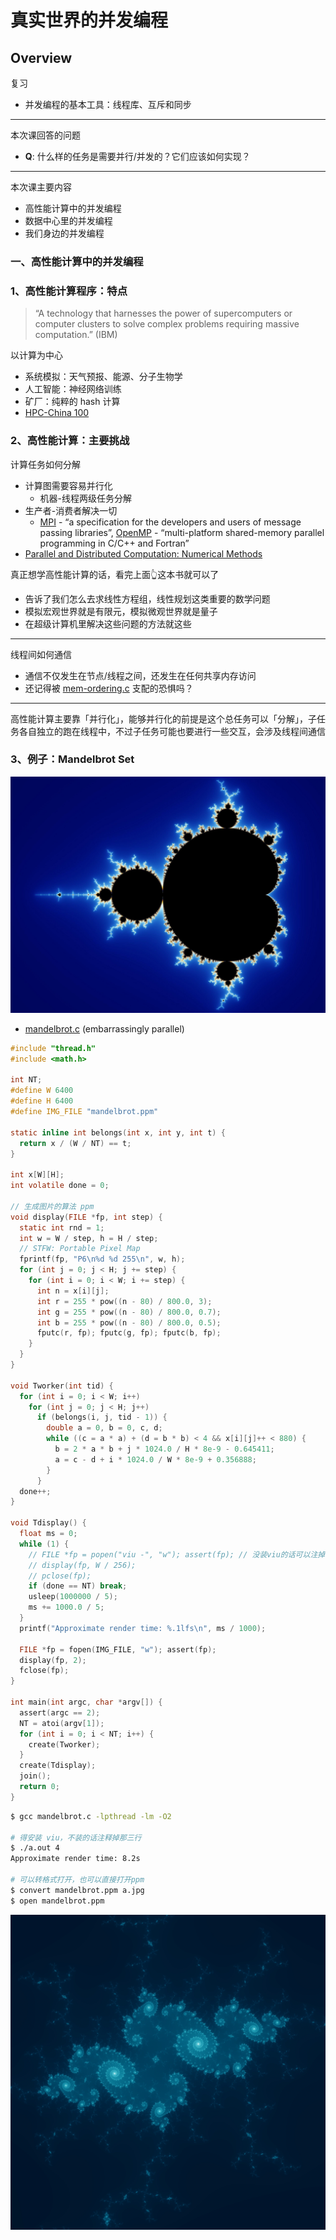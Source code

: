 # 真实世界的并发编程

## Overview

复习

- 并发编程的基本工具：线程库、互斥和同步

------

本次课回答的问题

- **Q**: 什么样的任务是需要并行/并发的？它们应该如何实现？

------

本次课主要内容

- 高性能计算中的并发编程
- 数据中心里的并发编程
- 我们身边的并发编程

### 一、高性能计算中的并发编程

### 1、高性能计算程序：特点

> “A technology that harnesses the power of supercomputers or computer clusters to solve complex problems requiring massive computation.” (IBM)

以计算为中心

- 系统模拟：天气预报、能源、分子生物学
- 人工智能：神经网络训练
- 矿厂：纯粹的 hash 计算
- [HPC-China 100](http://www.hpc100.cn/top100/20/)

### 2、高性能计算：主要挑战

计算任务如何分解

- 计算图需要容易并行化
    - 机器-线程两级任务分解
- 生产者-消费者解决一切
    - [MPI](https://hpc-tutorials.llnl.gov/mpi/) - “a specification for the developers and users of message passing libraries”, [OpenMP](https://www.openmp.org/) - “multi-platform shared-memory parallel programming in C/C++ and Fortran”
- [Parallel and Distributed Computation: Numerical Methods](https://web.mit.edu/dimitrib/www/pdc.html)

真正想学高性能计算的话，看完上面👆这本书就可以了

- 告诉了我们怎么去求线性方程组，线性规划这类重要的数学问题
- 模拟宏观世界就是有限元，模拟微观世界就是量子
- 在超级计算机里解决这些问题的方法就这些

------

线程间如何通信

- 通信不仅发生在节点/线程之间，还发生在任何共享内存访问
- 还记得被 [mem-ordering.c](http://jyywiki.cn/pages/OS/2022/demos/mem-ordering.c) 支配的恐惧吗？

---

高性能计算主要靠「并行化」，能够并行化的前提是这个总任务可以「分解」，子任务各自独立的跑在线程中，不过子任务可能也要进行一些交互，会涉及线程间通信

### 3、例子：Mandelbrot Set

![img](./doc/Mandelbrot.png)

- [mandelbrot.c](http://jyywiki.cn/pages/OS/2022/demos/mandelbrot.c) (embarrassingly parallel)

```c
#include "thread.h"
#include <math.h>

int NT;
#define W 6400
#define H 6400
#define IMG_FILE "mandelbrot.ppm"

static inline int belongs(int x, int y, int t) {
  return x / (W / NT) == t;
}

int x[W][H];
int volatile done = 0;

// 生成图片的算法 ppm
void display(FILE *fp, int step) { 
  static int rnd = 1;
  int w = W / step, h = H / step;
  // STFW: Portable Pixel Map
  fprintf(fp, "P6\n%d %d 255\n", w, h);
  for (int j = 0; j < H; j += step) {
    for (int i = 0; i < W; i += step) {
      int n = x[i][j];
      int r = 255 * pow((n - 80) / 800.0, 3);
      int g = 255 * pow((n - 80) / 800.0, 0.7);
      int b = 255 * pow((n - 80) / 800.0, 0.5);
      fputc(r, fp); fputc(g, fp); fputc(b, fp);
    }
  }
}

void Tworker(int tid) {
  for (int i = 0; i < W; i++)
    for (int j = 0; j < H; j++)
      if (belongs(i, j, tid - 1)) {
        double a = 0, b = 0, c, d;
        while ((c = a * a) + (d = b * b) < 4 && x[i][j]++ < 880) {
          b = 2 * a * b + j * 1024.0 / H * 8e-9 - 0.645411;
          a = c - d + i * 1024.0 / W * 8e-9 + 0.356888;
        }
      }
  done++;
}

void Tdisplay() {
  float ms = 0;
  while (1) {
    // FILE *fp = popen("viu -", "w"); assert(fp); // 没装viu的话可以注掉
    // display(fp, W / 256);
    // pclose(fp);
    if (done == NT) break;
    usleep(1000000 / 5);
    ms += 1000.0 / 5;
  }
  printf("Approximate render time: %.1lfs\n", ms / 1000);

  FILE *fp = fopen(IMG_FILE, "w"); assert(fp);
  display(fp, 2);
  fclose(fp);
}

int main(int argc, char *argv[]) {
  assert(argc == 2);
  NT = atoi(argv[1]);
  for (int i = 0; i < NT; i++) {
    create(Tworker);
  }
  create(Tdisplay);
  join();
  return 0;
}

```

```bash
$ gcc mandelbrot.c -lpthread -lm -O2

# 得安装 viu，不装的话注释掉那三行
$ ./a.out 4
Approximate render time: 8.2s

# 可以转格式打开，也可以直接打开ppm
$ convert mandelbrot.ppm a.jpg
$ open mandelbrot.ppm
```

![mandelbrot](./doc/mandelbrot-my.png)

